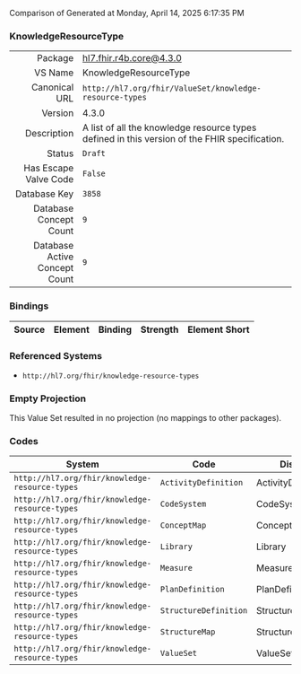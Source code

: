 Comparison of 
Generated at Monday, April 14, 2025 6:17:35 PM

### KnowledgeResourceType

|      |     |
| ---: | --- |
| Package | hl7.fhir.r4b.core@4.3.0 |
| VS Name | KnowledgeResourceType |
| Canonical URL | `http://hl7.org/fhir/ValueSet/knowledge-resource-types` |
| Version | 4.3.0 |
| Description | A list of all the knowledge resource types defined in this version of the FHIR specification. |
| Status | `Draft` |
| Has Escape Valve Code | `False` |
| Database Key | `3858` |
| Database Concept Count | `9` |
| Database Active Concept Count | `9` |
### Bindings

| Source | Element | Binding | Strength | Element Short |
| ------ | ------- | ------- | -------- | ------------- |

### Referenced Systems

* `http://hl7.org/fhir/knowledge-resource-types`
### Empty Projection

This Value Set resulted in no projection (no mappings to other packages).

### Codes

| System | Code | Display |
| ------ | ---- | ------- |
| `http://hl7.org/fhir/knowledge-resource-types` | `ActivityDefinition` | ActivityDefinition |
| `http://hl7.org/fhir/knowledge-resource-types` | `CodeSystem` | CodeSystem |
| `http://hl7.org/fhir/knowledge-resource-types` | `ConceptMap` | ConceptMap |
| `http://hl7.org/fhir/knowledge-resource-types` | `Library` | Library |
| `http://hl7.org/fhir/knowledge-resource-types` | `Measure` | Measure |
| `http://hl7.org/fhir/knowledge-resource-types` | `PlanDefinition` | PlanDefinition |
| `http://hl7.org/fhir/knowledge-resource-types` | `StructureDefinition` | StructureDefinition |
| `http://hl7.org/fhir/knowledge-resource-types` | `StructureMap` | StructureMap |
| `http://hl7.org/fhir/knowledge-resource-types` | `ValueSet` | ValueSet |

